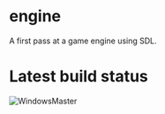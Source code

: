 # engine
A first pass at a game engine using SDL.

# Latest build status
![WindowsMaster](https://github.com/rs333/engine/workflows/WindowsMaster/badge.svg)
